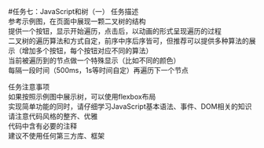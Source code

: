 #任务七：JavaScript和树（一）
任务描述  
参考示例图，在页面中展现一颗二叉树的结构  
提供一个按钮，显示开始遍历，点击后，以动画的形式呈现遍历的过程  
二叉树的遍历算法和方式自定，前序中序后序皆可，但推荐可以提供多种算法的展示（增加多个按钮，每个按钮对应不同的算法）  
当前被遍历到的节点做一个特殊显示（比如不同的颜色）  
每隔一段时间（500ms，1s等时间自定）再遍历下一个节点  

任务注意事项  
如果按照示例图中展示树，可以使用flexbox布局  
实现简单功能的同时，请仔细学习JavaScript基本语法、事件、DOM相关的知识  
请注意代码风格的整齐、优雅  
代码中含有必要的注释  
建议不使用任何第三方库、框架  
